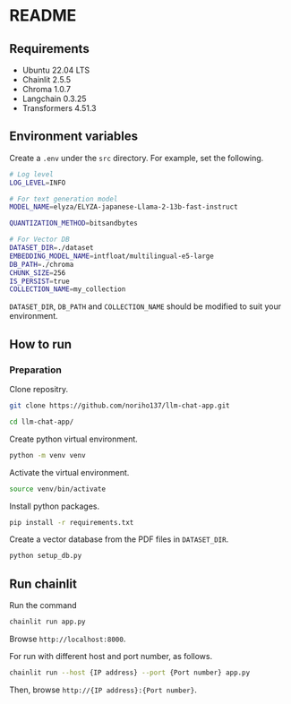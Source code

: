 # README

## Requirements
* Ubuntu 22.04 LTS
* Chainlit 2.5.5
* Chroma 1.0.7
* Langchain 0.3.25
* Transformers 4.51.3

## Environment variables
Create a `.env` under the `src` directory.
For example, set the following.
```bash
# Log level
LOG_LEVEL=INFO

# For text generation model
MODEL_NAME=elyza/ELYZA-japanese-Llama-2-13b-fast-instruct

QUANTIZATION_METHOD=bitsandbytes

# For Vector DB
DATASET_DIR=./dataset
EMBEDDING_MODEL_NAME=intfloat/multilingual-e5-large
DB_PATH=./chroma
CHUNK_SIZE=256
IS_PERSIST=true
COLLECTION_NAME=my_collection
```
`DATASET_DIR`, `DB_PATH` and `COLLECTION_NAME` should be modified to suit your environment.

## How to run

### Preparation
Clone repositry.
```bash
git clone https://github.com/noriho137/llm-chat-app.git
```

```bash
cd llm-chat-app/
```

Create python virtual environment.
```bash
python -m venv venv
```

Activate the virtual environment.
```bash
source venv/bin/activate
```

Install python packages.
```bash
pip install -r requirements.txt
```

Create a vector database from the PDF files in `DATASET_DIR`.
```bash
python setup_db.py
```

## Run chainlit
Run the command
```bash
chainlit run app.py
```

Browse `http://localhost:8000`.

For run with different host and port number, as follows.
```bash
chainlit run --host {IP address} --port {Port number} app.py
```
Then, browse `http://{IP address}:{Port number}`.

